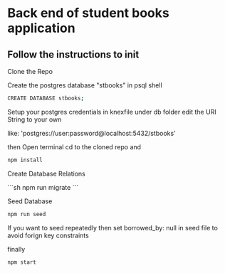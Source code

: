 <h1>Back end of student books application</h1>
<h2>Follow the instructions to init</h2>
<p>Clone the Repo</p>
<p>Create the postgres database "stbooks" in psql shell</p>

```sh
CREATE DATABASE stbooks;
```

<p>Setup your postgres credentials in knexfile under db folder edit the URI String to your own</p>
<p>like: 'postgres://user:password@localhost:5432/stbooks'</p>
<p>then Open terminal cd to the cloned repo and</p>

```sh
npm install
```
<p>Create Database Relations</p>
```sh
npm run migrate
```
<p>Seed Database</p>

```sh
npm run seed
```
<p>If you want to seed repeatedly then set borrowed_by: null in seed file to avoid forign key constraints</p>
<p>finally</p>

```sh
npm start
```